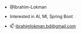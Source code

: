 - @Ibrahim-Lokman
- Interested in AI, Ml, Spring Boot 

- 📫 ibrahimlokman.bd@gmail.com

<!---
Ibrahim-Lokman/Ibrahim-Lokman is a ✨ special ✨ repository because its `README.md` (this file) appears on your GitHub profile.
You can click the Preview link to take a look at your changes.
--->
